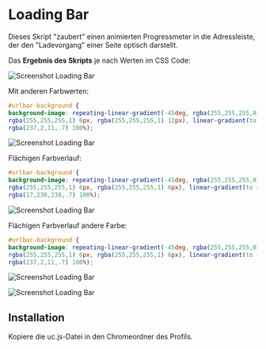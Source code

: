 # Loading Bar
Dieses Skript "zaubert" einen animierten Progressmeter in die Adressleiste, der den "Ladevorgang" einer Seite optisch darstellt.

Das **Ergebnis des Skripts** je nach Werten im CSS Code:

![Screenshot Loading Bar](https://github.com/Endor8/userChrome.js/raw/master/loadingbar/scr_loadingbar.png)    
      
Mit anderen Farbwerten:
```css
#urlbar-background {
background-image: repeating-linear-gradient(-45deg, rgba(255,255,255,0), rgba(255,255,255,0) 6px,
rgba(255,255,255,1) 6px, rgba(255,255,255,1) 12px), linear-gradient(to right, rgba(255,255,255) 0%,
rgba(237,2,11,.7) 100%);
```
![Screenshot Loading Bar](https://github.com/Endor8/userChrome.js/raw/master/loadingbar/scr_loadingbar6.png)     
   
Flächigen Farbverlauf:
```css
#urlbar-background {
background-image: repeating-linear-gradient(-45deg, rgba(255,255,255,0), rgba(255,255,255,0) 6px,
rgba(255,255,255,1) 6px, rgba(255,255,255,1) 6px), linear-gradient(to right, rgba(255,255,255) 0%,
rgba(17,238,238,.7) 100%);
```
![Screenshot Loading Bar](https://github.com/Endor8/userChrome.js/raw/master/loadingbar/scr_loadingbar4.png)    
   
Flächigen Farbverlauf andere Farbe:
```css
#urlbar-background {
background-image: repeating-linear-gradient(-45deg, rgba(255,255,255,0), rgba(255,255,255,0) 6px,
rgba(255,255,255,1) 6px, rgba(255,255,255,1) 6px), linear-gradient(to right, rgba(255,255,255) 0%,
rgba(237,2,11,.7) 100%);
```         

![Screenshot Loading Bar](https://github.com/Endor8/userChrome.js/raw/master/loadingbar/scr_loadingbar5.png)
     

![Screenshot Loading Bar](https://github.com/Endor8/userChrome.js/raw/master/loadingbar/scr_loadingbar3.png)


## Installation
Kopiere die uc.js-Datei in den Chromeordner des Profils.

